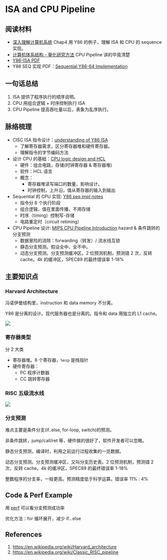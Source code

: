 # ISA and CPU Pipeline

## 阅读材料

- [深入理解计算机系统](../02-References/Computer%20Systems%20-%20A%20Programmer-s%20Perspective.md) Chap4 用 Y86 的例子，理解 ISA 和 CPU 的 sequence 实现。
- [计算机体系结构 - 量化研究方法](../02-References/Computer%20Architecture%20-%20A%20quantitative%20Approach.md) CPU Pipeline 讲的毕竟清楚
- [Y86-ISA PDF](../../04-pdf/files/Y86-ISA.pdf)
- Y86 SEQ 实现 PDF：[Sequential Y86-64 Implementation](../../04-pdf/files/Sequential%20Y86-64%20Implementation.pdf)

## 一句话总结

1. ISA 提供了程序执行的顺序说明。
2. CPU 用组合逻辑 + 时序控制执行 ISA
3. CPU Pipeline 提高吞吐量以后，表象为乱序执行。

## 脉络梳理

 - CISC ISA 指令设计：[understanding of Y86 ISA](understanding%20of%20Y86%20ISA.md)
	 - 了解寄存器需求，区分寄存器堆和硬件寄存器。
	 - 理解指令的字节编码方法
- 设计 CPU 的基础：[CPU logic design and HCL](CPU%20logic%20design%20and%20HCL.md)
	- 硬件：组合电路，存储(时钟寄存器 & 寄存器堆)
	- 软件：HCL 语言
	- 概念：
		- 寄存器堆读写端口的数量，影响设计。
		- 时钟控制，上升沿，值从寄存器的输入到输出
- Sequential 的 CPU 实现: [Y86 seq impl notes](Y86%20seq%20impl%20notes.md)
	- 指令分 6 个执行阶段
	- 组合逻辑，值在里面传播，不用存储
	- 时序（timing）控制写-存储
	- 电路重定时（circuit retiming）
- CPU Pipeline 设计: [MIPS CPU Pipeline Introduction](../05-Notes%20Block/MIPS%20CPU%20Pipeline%20Introduction.md) hazard & 条件跳转的分支预测
	- 数据冒险的消除：forwarding（转发）/ 流水线互锁
	- 静态分支预测。假设全中、全不中。
	- 动态分支预测。分支预测缓冲区。2 位预测机制，预测错 2 次，反转 cache。4k 的缓冲区，SPEC89 的最终错误率 1-18%

## 主要知识点

### Harvard Architecture

冯诺伊曼结构里，instruction 和 data memory 不分离。

Y86 是分离的设计。现代服务器也是分离的。指令和 data 用独立的 L1 cache。

![](https://tva1.sinaimg.cn/large/e6c9d24egy1h1x031av01j20k40ctt96.jpg)

### 寄存器类型

分 2 大类
- 寄存器堆。8 个寄存器，`%esp` 是栈指针
- 硬件寄存器：
	- PC 程序计数器
	- CC 跳转寄存器

### RISC 五级流水线

![](https://tva1.sinaimg.cn/large/e6c9d24egy1h1xcuti6zkj20lj087mxs.jpg)

### 分支预测

难点主要是条件分支(if..else, for-loop, switch)的预测。

非条件跳转，jump/call/ret 等，硬件做的很好了，软件开发者可以忽略。

静态分支预测，编译时，利用之前运行过程收集的一览数据。

动态分支预测。分支预测缓冲区，又叫分支历史表。2 位预测机制，预测错 2 次，反转 cache。4k 的缓冲区，SPEC89 的最终错误率 1-18%

整数程序的分支率，一般更高。预测精度低于科学运算。错误率 11% : 4%

## Code & Perf Example

用 [perf](../05-Notes%20Block/perf_events.md) 可以看分支预测成功率

优化方法：for 循环展开，减少 if...else

## References

1. https://en.wikipedia.org/wiki/Harvard_architecture
2. https://en.wikipedia.org/wiki/Classic_RISC_pipeline
